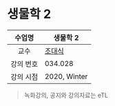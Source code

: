 생물학 2
========

수업명 | 생물학 2
:----:|----
교수 | [조대식](https://liberaledu.snu.ac.kr/node/58)
강의 번호 | 034.028
강의 시점 | 2020, Winter

> 녹화강의, 공지와 강의자료는 eTL

